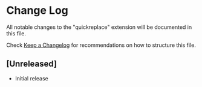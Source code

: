 # Change Log

All notable changes to the "quickreplace" extension will be documented in this file.

Check [Keep a Changelog](http://keepachangelog.com/) for recommendations on how to structure this file.

## [Unreleased]

- Initial release